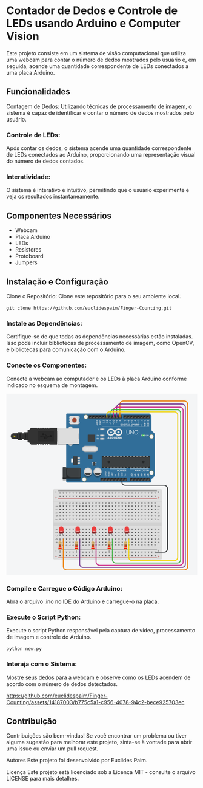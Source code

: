 # Contador de Dedos e Controle de LEDs usando Arduino e Computer Vision

Este projeto consiste em um sistema de visão computacional que utiliza uma webcam para contar o número de dedos mostrados pelo usuário e, em seguida, acende uma quantidade correspondente de LEDs conectados a uma placa Arduino.

## Funcionalidades

Contagem de Dedos: Utilizando técnicas de processamento de imagem, o sistema é capaz de identificar e contar o número de dedos mostrados pelo usuário.

### Controle de LEDs: 

Após contar os dedos, o sistema acende uma quantidade correspondente de LEDs conectados ao Arduino, proporcionando uma representação visual do número de dedos contados.

### Interatividade: 

O sistema é interativo e intuitivo, permitindo que o usuário experimente e veja os resultados instantaneamente.

## Componentes Necessários

- Webcam
- Placa Arduino
- LEDs
- Resistores
- Protoboard
- Jumpers

## Instalação e Configuração
Clone o Repositório: Clone este repositório para o seu ambiente local.

```
git clone https://github.com/euclidespaim/Finger-Counting.git
```

### Instale as Dependências: 

Certifique-se de que todas as dependências necessárias estão instaladas. Isso pode incluir bibliotecas de processamento de imagem, como OpenCV, e bibliotecas para comunicação com o Arduino.

### Conecte os Componentes: 

Conecte a webcam ao computador e os LEDs à placa Arduino conforme indicado no esquema de montagem.

![](img/img1.png)

### Compile e Carregue o Código Arduino: 

Abra o arquivo .ino no IDE do Arduino e carregue-o na placa.

### Execute o Script Python: 

Execute o script Python responsável pela captura de vídeo, processamento de imagem e controle do Arduino.

```
python new.py
```

### Interaja com o Sistema: 

Mostre seus dedos para a webcam e observe como os LEDs acendem de acordo com o número de dedos detectados.



https://github.com/euclidespaim/Finger-Counting/assets/14187003/b775c5a1-c956-4078-94c2-bece925703ec



## Contribuição

Contribuições são bem-vindas! Se você encontrar um problema ou tiver alguma sugestão para melhorar este projeto, sinta-se à vontade para abrir uma issue ou enviar um pull request.

Autores
Este projeto foi desenvolvido por Euclides Paim.

Licença
Este projeto está licenciado sob a Licença MIT - consulte o arquivo LICENSE para mais detalhes.
